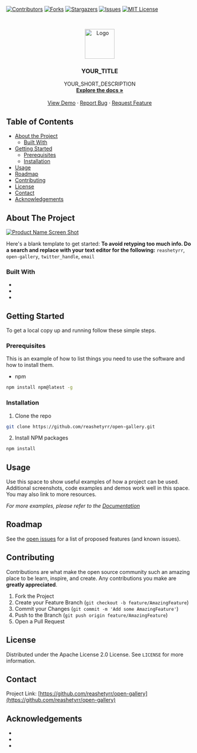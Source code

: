 <!--
*** Thanks for checking out this README Template. If you have a suggestion that would
*** make this better, please fork the repo and create a pull request or simply open
*** an issue with the tag "enhancement".
*** Thanks again! Now go create something AMAZING! :D
***
***
***
*** To avoid retyping too much info. Do a search and replace for the following:
*** reashetyrr, open-gallery, twitter_handle, email
-->





<!-- PROJECT SHIELDS -->
<!--
*** I'm using markdown "reference style" links for readability.
*** Reference links are enclosed in brackets [ ] instead of parentheses ( ).
*** See the bottom of this document for the declaration of the reference variables
*** for contributors-url, forks-url, etc. This is an optional, concise syntax you may use.
*** https://www.markdownguide.org/basic-syntax/#reference-style-links
-->
[![Contributors][contributors-shield]][contributors-url]
[![Forks][forks-shield]][forks-url]
[![Stargazers][stars-shield]][stars-url]
[![Issues][issues-shield]][issues-url]
[![MIT License][license-shield]][license-url]



<!-- PROJECT LOGO -->
<br />
<p align="center">
  <a href="https://github.com/reashetyrr/open-gallery">
    <img src="images/logo.png" alt="Logo" width="80" height="80">
  </a>

  <h3 align="center">YOUR_TITLE</h3>

  <p align="center">
    YOUR_SHORT_DESCRIPTION
    <br />
    <a href="https://github.com/reashetyrr/open-gallery"><strong>Explore the docs »</strong></a>
    <br />
    <br />
    <a href="https://github.com/reashetyrr/open-gallery">View Demo</a>
    ·
    <a href="https://github.com/reashetyrr/open-gallery/issues">Report Bug</a>
    ·
    <a href="https://github.com/reashetyrr/open-gallery/issues">Request Feature</a>
  </p>
</p>



<!-- TABLE OF CONTENTS -->
## Table of Contents

* [About the Project](#about-the-project)
  * [Built With](#built-with)
* [Getting Started](#getting-started)
  * [Prerequisites](#prerequisites)
  * [Installation](#installation)
* [Usage](#usage)
* [Roadmap](#roadmap)
* [Contributing](#contributing)
* [License](#license)
* [Contact](#contact)
* [Acknowledgements](#acknowledgements)



<!-- ABOUT THE PROJECT -->
## About The Project

[![Product Name Screen Shot][product-screenshot]](https://example.com)

Here's a blank template to get started:
**To avoid retyping too much info. Do a search and replace with your text editor for the following:**
`reashetyrr`, `open-gallery`, `twitter_handle`, `email`


### Built With

* []()
* []()
* []()



<!-- GETTING STARTED -->
## Getting Started

To get a local copy up and running follow these simple steps.

### Prerequisites

This is an example of how to list things you need to use the software and how to install them.
* npm
```sh
npm install npm@latest -g
```

### Installation

1. Clone the repo
```sh
git clone https://github.com/reashetyrr/open-gallery.git
```
2. Install NPM packages
```sh
npm install
```



<!-- USAGE EXAMPLES -->
## Usage

Use this space to show useful examples of how a project can be used. Additional screenshots, code examples and demos work well in this space. You may also link to more resources.

_For more examples, please refer to the [Documentation](https://example.com)_



<!-- ROADMAP -->
## Roadmap

See the [open issues](https://github.com/reashetyrr/open-gallery/issues) for a list of proposed features (and known issues).



<!-- CONTRIBUTING -->
## Contributing

Contributions are what make the open source community such an amazing place to be learn, inspire, and create. Any contributions you make are **greatly appreciated**.

1. Fork the Project
2. Create your Feature Branch (`git checkout -b feature/AmazingFeature`)
3. Commit your Changes (`git commit -m 'Add some AmazingFeature'`)
4. Push to the Branch (`git push origin feature/AmazingFeature`)
5. Open a Pull Request



<!-- LICENSE -->
## License

Distributed under the Apache License 2.0 License. See `LICENSE` for more information.



<!-- CONTACT -->
## Contact

Project Link: [https://github.com/reashetyrr/open-gallery](https://github.com/reashetyrr/open-gallery)



<!-- ACKNOWLEDGEMENTS -->
## Acknowledgements

* []()
* []()
* []()





<!-- MARKDOWN LINKS & IMAGES -->
<!-- https://www.markdownguide.org/basic-syntax/#reference-style-links -->
[contributors-shield]: https://img.shields.io/github/contributors/reashetyrr/open-gallery.svg?style=flat-square
[contributors-url]: https://github.com/reashetyrr/repo/graphs/contributors
[forks-shield]: https://img.shields.io/github/forks/reashetyrr/open-gallery.svg?style=flat-square
[forks-url]: https://github.com/reashetyrr/repo/network/members
[stars-shield]: https://img.shields.io/github/stars/reashetyrr/open-gallery.svg?style=flat-square
[stars-url]: https://github.com/reashetyrr/repo/stargazers
[issues-shield]: https://img.shields.io/github/issues/reashetyrr/open-gallery.svg?style=flat-square
[issues-url]: https://github.com/reashetyrr/repo/issues
[license-shield]: https://img.shields.io/github/license/reashetyrr/open-gallery.svg?style=flat-square
[license-url]: https://github.com/reashetyrr/open-gallery/blob/master/LICENSE
[product-screenshot]: images/screenshot.png